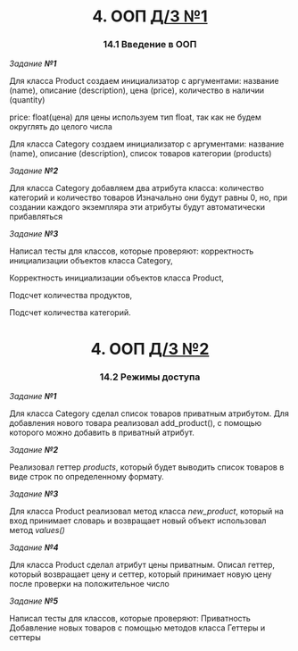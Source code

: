 <h1 align="center">4. ООП <a href="https://daniilshat.ru/" target="_blank">Д/З №1</a> 
<h3 align="center">14.1 Введение в ООП</h3>

_Задание **№1**_

Для класса Product создаем инициализатор с аргументами:
название (name),
описание (description),
цена (price),
количество в наличии (quantity)
    
price: float(цена)
для цены используем тип float, так как не будем округлять до целого числа


Для класса Category создаем инициализатор с аргументами:
название (name),
описание (description),
список товаров категории (products)




_Задание **№2**_

Для класса Category добавляем два атрибута класса: количество категорий и количество товаров
Изначально они будут равны 0, но, при создании каждого экземпляра эти атрибуты будут автоматически прибавляться 

_Задание **№3**_

Написал тесты для классов, которые проверяют:
корректность инициализации объектов класса Category,

Корректность инициализации объектов класса Product,

Подсчет количества продуктов,

Подсчет количества категорий.

<h1 align="center">4. ООП <a href="https://daniilshat.ru/" target="_blank">Д/З №2</a> 
<h3 align="center">14.2 Режимы доступа</h3>

_Задание **№1**_

Для класса Category сделал список товаров приватным атрибутом. Для добавления нового товара реализовал 
add_product(), с помощью которого можно добавить в приватный атрибут.

_Задание **№2**_

Реализовал геттер _products_, который будет выводить список товаров в виде строк по определенному формату.

_Задание **№3**_

Для класса Product реализовал метод класса _new_product_, который на вход принимает словарь и возвращает новый объект
использовал метод _values()_

_Задание **№4**_

Для класса Product сделал атрибут цены приватным.
Описал геттер, который возвращает цену и сеттер, который принимает новую цену после проверки на положительное число

_Задание **№5**_

Написал тесты для классов, которые проверяют:
Приватность
Добавление новых товаров с помощью методов класса
Геттеры и сеттеры 
